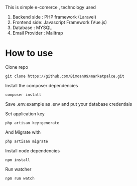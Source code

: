 This is simple e-comerce , technology used

1. Backend side : PHP framework (Laravel)
2. Frontend side: Javascript Framework (Vue.js)
3. Database : MYSQL
4. Email Provider : Mailtrap




# How to use


Clone repo

	git clone https://github.com/Bimoan09/marketpalce.git
Install the composer dependencies

	composer install
	
Save .env.example as .env and put your database credentials

Set application key

	php artisan key:generate        

And Migrate with

`php artisan migrate`

Install node dependencies

`npm install`

Run watcher

`npm run watch`

